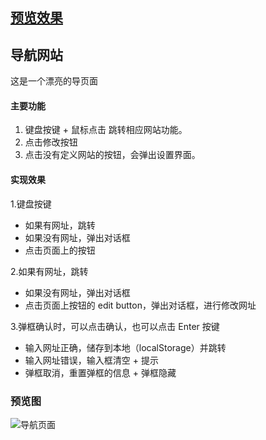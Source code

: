 ## [预览效果](https://phoebe-choi.github.io/nav-demo/)
## 导航网站

这是一个漂亮的导页面
#### 主要功能
1. 键盘按键 + 鼠标点击 跳转相应网站功能。
2. 点击修改按钮 
3. 点击没有定义网站的按钮，会弹出设置界面。

#### 实现效果
1.键盘按键
- 如果有网址，跳转
- 如果没有网址，弹出对话框
- 点击页面上的按钮

2.如果有网址，跳转
- 如果没有网址，弹出对话框
- 点击页面上按钮的 edit button，弹出对话框，进行修改网址

3.弹框确认时，可以点击确认，也可以点击 Enter 按键

- 输入网址正确，储存到本地（localStorage）并跳转
- 输入网址错误，输入框清空 + 提示
- 弹框取消，重置弹框的信息 + 弹框隐藏

### 预览图
![导航页面](https://upload-images.jianshu.io/upload_images/8532417-3191f2a590c297d1.png?imageMogr2/auto-orient/strip%7CimageView2/2/w/1240)

